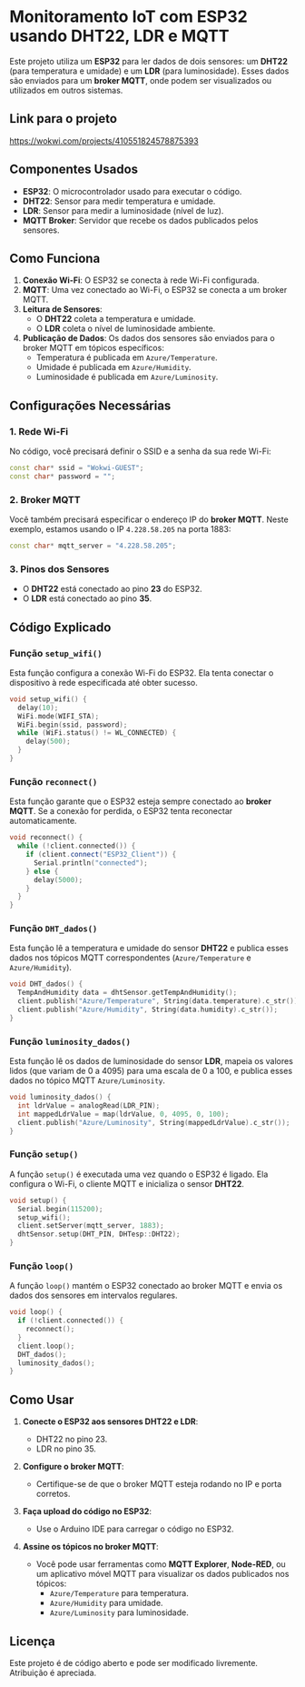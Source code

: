 
# Monitoramento IoT com ESP32 usando DHT22, LDR e MQTT

Este projeto utiliza um **ESP32** para ler dados de dois sensores: um **DHT22** (para temperatura e umidade) e um **LDR** (para luminosidade). Esses dados são enviados para um **broker MQTT**, onde podem ser visualizados ou utilizados em outros sistemas.

## Link para o projeto
https://wokwi.com/projects/410551824578875393
## Componentes Usados

- **ESP32**: O microcontrolador usado para executar o código.
- **DHT22**: Sensor para medir temperatura e umidade.
- **LDR**: Sensor para medir a luminosidade (nível de luz).
- **MQTT Broker**: Servidor que recebe os dados publicados pelos sensores.

## Como Funciona

1. **Conexão Wi-Fi**: O ESP32 se conecta à rede Wi-Fi configurada.
2. **MQTT**: Uma vez conectado ao Wi-Fi, o ESP32 se conecta a um broker MQTT.
3. **Leitura de Sensores**:
   - O **DHT22** coleta a temperatura e umidade.
   - O **LDR** coleta o nível de luminosidade ambiente.
4. **Publicação de Dados**: Os dados dos sensores são enviados para o broker MQTT em tópicos específicos:
   - Temperatura é publicada em `Azure/Temperature`.
   - Umidade é publicada em `Azure/Humidity`.
   - Luminosidade é publicada em `Azure/Luminosity`.

## Configurações Necessárias

### 1. Rede Wi-Fi
No código, você precisará definir o SSID e a senha da sua rede Wi-Fi:

```cpp
const char* ssid = "Wokwi-GUEST";  
const char* password = "";  
```

### 2. Broker MQTT
Você também precisará especificar o endereço IP do **broker MQTT**. Neste exemplo, estamos usando o IP `4.228.58.205` na porta 1883:

```cpp
const char* mqtt_server = "4.228.58.205";  
```

### 3. Pinos dos Sensores
- O **DHT22** está conectado ao pino **23** do ESP32.
- O **LDR** está conectado ao pino **35**.

## Código Explicado

### Função `setup_wifi()`

Esta função configura a conexão Wi-Fi do ESP32. Ela tenta conectar o dispositivo à rede especificada até obter sucesso.

```cpp
void setup_wifi() {
  delay(10);
  WiFi.mode(WIFI_STA);
  WiFi.begin(ssid, password);
  while (WiFi.status() != WL_CONNECTED) {
    delay(500);
  }
}
```

### Função `reconnect()`

Esta função garante que o ESP32 esteja sempre conectado ao **broker MQTT**. Se a conexão for perdida, o ESP32 tenta reconectar automaticamente.

```cpp
void reconnect() {
  while (!client.connected()) {
    if (client.connect("ESP32_Client")) {
      Serial.println("connected");
    } else {
      delay(5000);
    }
  }
}
```

### Função `DHT_dados()`

Esta função lê a temperatura e umidade do sensor **DHT22** e publica esses dados nos tópicos MQTT correspondentes (`Azure/Temperature` e `Azure/Humidity`).

```cpp
void DHT_dados() {
  TempAndHumidity data = dhtSensor.getTempAndHumidity();
  client.publish("Azure/Temperature", String(data.temperature).c_str());
  client.publish("Azure/Humidity", String(data.humidity).c_str());
}
```

### Função `luminosity_dados()`

Esta função lê os dados de luminosidade do sensor **LDR**, mapeia os valores lidos (que variam de 0 a 4095) para uma escala de 0 a 100, e publica esses dados no tópico MQTT `Azure/Luminosity`.

```cpp
void luminosity_dados() {
  int ldrValue = analogRead(LDR_PIN);  
  int mappedLdrValue = map(ldrValue, 0, 4095, 0, 100);
  client.publish("Azure/Luminosity", String(mappedLdrValue).c_str());
}
```

### Função `setup()`

A função `setup()` é executada uma vez quando o ESP32 é ligado. Ela configura o Wi-Fi, o cliente MQTT e inicializa o sensor **DHT22**.

```cpp
void setup() {
  Serial.begin(115200);
  setup_wifi();
  client.setServer(mqtt_server, 1883);
  dhtSensor.setup(DHT_PIN, DHTesp::DHT22);
}
```

### Função `loop()`

A função `loop()` mantém o ESP32 conectado ao broker MQTT e envia os dados dos sensores em intervalos regulares.

```cpp
void loop() {
  if (!client.connected()) {
    reconnect();
  }
  client.loop();
  DHT_dados();
  luminosity_dados();
}
```

## Como Usar

1. **Conecte o ESP32 aos sensores DHT22 e LDR**:
   - DHT22 no pino 23.
   - LDR no pino 35.
   
2. **Configure o broker MQTT**:
   - Certifique-se de que o broker MQTT esteja rodando no IP e porta corretos.

3. **Faça upload do código no ESP32**:
   - Use o Arduino IDE para carregar o código no ESP32.

4. **Assine os tópicos no broker MQTT**:
   - Você pode usar ferramentas como **MQTT Explorer**, **Node-RED**, ou um aplicativo móvel MQTT para visualizar os dados publicados nos tópicos:
     - `Azure/Temperature` para temperatura.
     - `Azure/Humidity` para umidade.
     - `Azure/Luminosity` para luminosidade.

## Licença

Este projeto é de código aberto e pode ser modificado livremente. Atribuição é apreciada.
